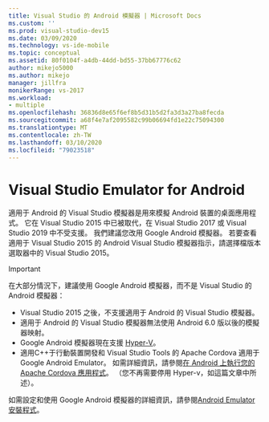 ```yaml
---
title: Visual Studio 的 Android 模擬器 | Microsoft Docs
ms.custom: ''
ms.prod: visual-studio-dev15
ms.date: 03/09/2020
ms.technology: vs-ide-mobile
ms.topic: conceptual
ms.assetid: 80f0104f-a4db-44dd-bd55-37bb67776c62
author: mikejo5000
ms.author: mikejo
manager: jillfra
monikerRange: vs-2017
ms.workload:
- multiple
ms.openlocfilehash: 36836d8e65f6ef8b5d31b5d2fa3d3a27ba8fecda
ms.sourcegitcommit: a68f4e7af2095582c99b06694fd1e22c75094300
ms.translationtype: MT
ms.contentlocale: zh-TW
ms.lasthandoff: 03/10/2020
ms.locfileid: "79023518"
---
```

# <a name="visual-studio-emulator-for-android"></a>Visual Studio Emulator for Android

適用于 Android 的 Visual Studio 模擬器是用來模擬 Android 裝置的桌面應用程式。 它在 Visual Studio 2015 中已被取代，在 Visual Studio 2017 或 Visual Studio 2019 中不受支援。 我們建議您改用 Google Android 模擬器。 若要查看適用于 Visual Studio 2015 的 Android Visual Studio 模擬器指示，請選擇檔版本選取器中的 Visual Studio 2015。

> [!IMPORTANT]
> 在大部分情況下，建議使用 Google Android 模擬器，而不是 Visual Studio 的 Android 模擬器：
> - Visual Studio 2015 之後，不支援適用于 Android 的 Visual Studio 模擬器。
> - 適用于 Android 的 Visual Studio 模擬器無法使用 Android 6.0 版以後的模擬器映射。
> - Google Android 模擬器現在支援 [Hyper-V](/xamarin/android/get-started/installation/android-emulator/hardware-acceleration#accelerating-with-hyper-v)。
> - 適用C++于行動裝置開發和 Visual Studio Tools 的 Apache Cordova 適用于 Google Android Emulator。 如需詳細資訊，請參閱[在 Android 上執行您的 Apache Cordova 應用程式](/visualstudio/cross-platform/tools-for-cordova/run-your-app/run-app-android#google-android-emulator)。 （您不再需要停用 Hyper-v，如這篇文章中所述）。
>
> 如需設定和使用 Google Android 模擬器的詳細資訊，請參閱[Android Emulator 安裝程式](/xamarin/android/get-started/installation/android-emulator/)。
